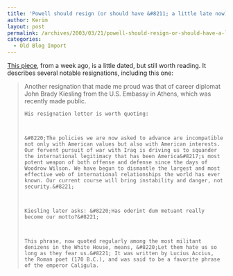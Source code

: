 ```yaml
---
title: 'Powell should resign (or should have &#8211; a little late now)'
author: Kerim
layout: post
permalink: /archives/2003/03/21/powell-should-resign-or-should-have-a-little-late-now/
categories:
  - Old Blog Import
---
```

<a href="http://www.sfgate.com/cgi-bin/article.cgi?file=/c/a/2003/03/16/IN164784.DTL" onclick="_gaq.push(['_trackEvent', 'outbound-article', 'http://www.sfgate.com/cgi-bin/article.cgi?file=/c/a/2003/03/16/IN164784.DTL', 'This piece']);" >This piece</a>, from a week ago, is a little dated, but still worth reading. It describes several notable resignations, including this one:


>   Another resignation that made me proud was that of career diplomat John Brady Kiesling from the U.S. Embassy in Athens, which was recently made public.  
>   
>   
>     His resignation letter is worth quoting:
>   
>   
>   
>     &#8220;The policies we are now asked to advance are incompatible not only with American values but also with American interests. Our fervent pursuit of war with Iraq is driving us to squander the international legitimacy that has been America&#8217;s most potent weapon of both offense and defense since the days of Woodrow Wilson. We have begun to dismantle the largest and most effective web of international relationships the world has ever known. Our current course will bring instability and danger, not security.&#8221;
>   
>   
>   
>     Kiesling later asks: &#8220;Has oderint dum metuant really become our motto?&#8221;
>   
>   
>   
>     This phrase, now quoted regularly among the most militant denizens in the White House, means, &#8220;Let them hate us so long as they fear us.&#8221; It was written by Lucius Accius, the Roman poet (170 B.C.), and was said to be a favorite phrase of the emperor Caligula.
>   


